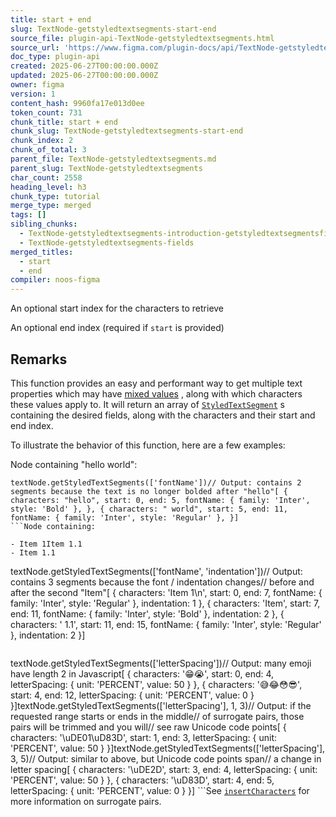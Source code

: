 ```yaml
---
title: start + end
slug: TextNode-getstyledtextsegments-start-end
source_file: plugin-api-TextNode-getstyledtextsegments.html
source_url: 'https://www.figma.com/plugin-docs/api/TextNode-getstyledtextsegments/'
doc_type: plugin-api
created: 2025-06-27T00:00:00.000Z
updated: 2025-06-27T00:00:00.000Z
owner: figma
version: 1
content_hash: 9960fa17e013d0ee
token_count: 731
chunk_title: start + end
chunk_slug: TextNode-getstyledtextsegments-start-end
chunk_index: 2
chunk_of_total: 3
parent_file: TextNode-getstyledtextsegments.md
parent_slug: TextNode-getstyledtextsegments
char_count: 2558
heading_level: h3
chunk_type: tutorial
merge_type: merged
tags: []
sibling_chunks:
  - TextNode-getstyledtextsegments-introduction-getstyledtextsegmentsfields
  - TextNode-getstyledtextsegments-fields
merged_titles:
  - start
  - end
compiler: noos-figma
---
```


An optional start index for the characters to retrieve

An optional end index (required if `start` is provided)

## Remarks

This function provides an easy and performant way to get multiple text properties which may have [mixed values](/plugin-docs/working-with-text/#mixed-styles)
, along with which characters these values apply to.
It will return an array of [`StyledTextSegment`](/plugin-docs/api/StyledTextSegment/)
s containing the desired fields, along with the characters and their start and end index.

To illustrate the behavior of this function, here are a few examples:

Node containing "hello world":

```
textNode.getStyledTextSegments(['fontName'])// Output: contains 2 segments because the text is no longer bolded after "hello"[ { characters: "hello", start: 0, end: 5, fontName: { family: 'Inter', style: 'Bold' }, }, { characters: " world", start: 5, end: 11, fontName: { family: 'Inter', style: 'Regular' }, }]
```Node containing:

- Item 1Item 1.1
- Item 1.1

```
textNode.getStyledTextSegments(['fontName', 'indentation'])// Output: contains 3 segments because the font / indentation changes// before and after the second "Item"[ { characters: 'Item 1\n', start: 0, end: 7, fontName: { family: 'Inter', style: 'Regular' }, indentation: 1 }, { characters: 'Item', start: 7, end: 11, fontName: { family: 'Inter', style: 'Bold' }, indentation: 2 }, { characters: ' 1.1', start: 11, end: 15, fontName: { family: 'Inter', style: 'Regular' }, indentation: 2 }]
```Node containing "😁 😭 😅😂😳😎":

```
textNode.getStyledTextSegments(['letterSpacing'])// Output: many emoji have length 2 in Javascript[ { characters: '😁😭', start: 0, end: 4, letterSpacing: { unit: 'PERCENT', value: 50 } }, { characters: '😅😂😳😎', start: 4, end: 12, letterSpacing: { unit: 'PERCENT', value: 0 } }]textNode.getStyledTextSegments(['letterSpacing'], 1, 3)// Output: if the requested range starts or ends in the middle// of surrogate pairs, those pairs will be trimmed and you will// see raw Unicode code points[ { characters: '\uDE01\uD83D', start: 1, end: 3, letterSpacing: { unit: 'PERCENT', value: 50 } }]textNode.getStyledTextSegments(['letterSpacing'], 3, 5)// Output: similar to above, but Unicode code points span// a change in letter spacing[ { characters: '\uDE2D', start: 3, end: 4, letterSpacing: { unit: 'PERCENT', value: 50 } }, { characters: '\uD83D', start: 4, end: 5, letterSpacing: { unit: 'PERCENT', value: 0 } }]
```See [`insertCharacters`](/plugin-docs/api/properties/TextNode-insertcharacters/)
 for more information on surrogate pairs.
